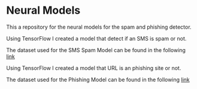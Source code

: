 # Neural Models
This a repository for the neural models for the spam and phishing detector.

Using TensorFlow I created a model that detect if an SMS is spam or not.

The dataset used for the SMS Spam Model can be found in the following [link](https://archive.ics.uci.edu/ml/datasets/sms+spam+collection)


Using TensorFlow I created a model that URL is an phishing site or not.

The dataset used for the Phishing Model can be found in the following [link](https://archive.ics.uci.edu/ml/datasets/phishing+websites)         
